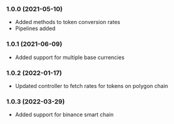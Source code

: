 ### 1.0.0 (2021-05-10)

* Added methods to token conversion rates
* Pipelines added

### 1.0.1 (2021-06-09)

* Added support for multiple base currencies

### 1.0.2 (2022-01-17)

* Updated controller to fetch rates for tokens on polygon chain

### 1.0.3 (2022-03-29)

* Added support for binance smart chain